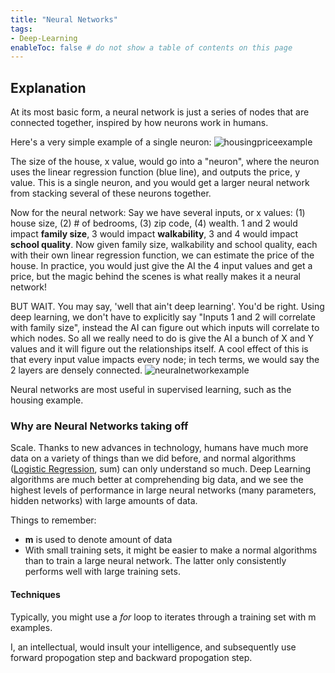 ```yaml
---
title: "Neural Networks"
tags:
- Deep-Learning
enableToc: false # do not show a table of contents on this page
---
```

## Explanation
At its most basic form, a neural network is just a series of nodes that are connected together, inspired by how neurons work in humans.

Here's a very simple example of a single neuron:
![housingpriceexample](/imgs/Pasted%20image%2020220615182323.png)

The size of the house, x value, would go into a "neuron", where the neuron uses the linear regression function (blue line), and outputs the price, y value. This is a single neuron, and you would get a larger neural network from stacking several of these neurons together.

Now for the neural network:
Say we have several inputs, or x values: (1) house size, (2) # of bedrooms, (3) zip code, (4) wealth. 1 and 2 would impact **family size**, 3 would impact **walkability**, 3 and 4 would impact **school quality**. Now given family size, walkability and school quality, each with their own linear regression function, we can estimate the price of the house. In practice, you would just give the AI the 4 input values and get a price, but the magic behind the scenes is what really makes it a neural network!

BUT WAIT. You may say, 'well that ain't deep learning'. You'd be right. Using deep learning, we don't have to explicitly say "Inputs 1 and 2 will correlate with family size", instead the AI can figure out which inputs will correlate to which nodes. So all we really need to do is give the AI a bunch of X and Y values and it will figure out the relationships itself. A cool effect of this is that every input value impacts every node; in tech terms, we would say the 2 layers are densely connected.
![neuralnetworkexample](/imgs/Pasted%20image%2020220615184301.png)

Neural networks are most useful in supervised learning, such as the housing example.

### Why are Neural Networks taking off
Scale. Thanks to new advances in technology, humans have much more data on a variety of things than we did before, and normal algorithms ([Logistic Regression](notes/Logistic%20Regression.md), sum) can only understand so much. Deep Learning algorithms are much better at comprehending big data, and we see the highest levels of performance in large neural networks (many parameters, hidden networks) with large amounts of data.

Things to remember:
- **m** is used to denote amount of data
- With small training sets, it might be easier to make a normal algorithms than to train a large neural network. The latter only consistently performs well with large training sets.

#### Techniques
Typically, you might use a *for* loop to iterates through a training set with m examples. 

I, an intellectual, would insult your intelligence, and subsequently use forward propogation step and backward propogation step.